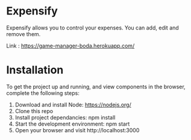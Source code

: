# Expensify

Expensify allows you to control your expenses. You can add, edit and remove them.

Link : https://game-manager-boda.herokuapp.com/

# Installation

To get the project up and running, and view components in the browser, complete the following steps:

  1. Download and install Node: https://nodejs.org/
  2. Clone this repo
  3. Install project dependancies: npm install
  4. Start the development environment: npm start
  5. Open your browser and visit http://localhost:3000
